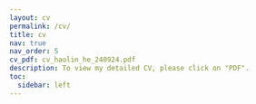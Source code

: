 ```yaml
---
layout: cv
permalink: /cv/
title: cv
nav: true
nav_order: 5
cv_pdf: cv_haolin_he_240924.pdf
description: To view my detailed CV, please click on "PDF".
toc:
  sidebar: left
---
```

